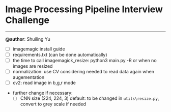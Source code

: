# Image Processing Pipeline Interview Challenge
---

**@author**: Shuiling Yu

- [ ] imagemagic install guide
- [ ] requirements.txt (can be done automatically)
- [ ] the time to call imagemagick_resize: python3 main.py -R or when no images are resized
- [ ] normalization: use CV considering needed to read data again when augementation
- [ ] cv2: read image in b,g,r mode

* further change if necessary: 
	- [ ] CNN size (224, 224, 3) default: to be changed in `utils\resize.py`, convert to grey scale if needed